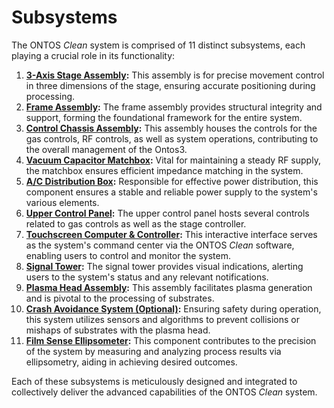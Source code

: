 # Subsystems

The ONTOS _Clean_ system is comprised of 11 distinct subsystems, each playing a crucial role in its functionality:

1. [**3-Axis Stage Assembly**](3-axis-stage-overview.md)**:** This assembly is for precise movement control in three dimensions of the stage, ensuring accurate positioning during processing.
2. [**Frame Assembly**](broken-reference)**:** The frame assembly provides structural integrity and support, forming the foundational framework for the entire system.
3. [**Control Chassis Assembly**](broken-reference)**:** This assembly houses the controls for the gas controls, RF controls, as well as system operations, contributing to the overall management of the Ontos3.
4. [**Vacuum Capacitor Matchbox**](vacuum-cap-matchbox-assembly-overview.md)**:** Vital for maintaining a steady RF supply, the matchbox ensures efficient impedance matching in the system.
5. [**A/C Distribution Box**](a-c-distribution-box.md)**:** Responsible for effective power distribution, this component ensures a stable and reliable power supply to the system's various elements.
6. [**Upper Control Panel**](upper-control-panel-components.md)**:** The upper control panel hosts several controls related to gas controls as well as the stage controller.&#x20;
7. [**Touchscreen Computer & Controller**](touchscreen-computer-and-controller.md)**:** This interactive interface serves as the system's command center via the ONTOS _Clean_ software, enabling users to control and monitor the system.
8. [**Signal Tower**](signal-tower.md)**:** The signal tower provides visual indications, alerting users to the system's status and any relevant notifications.
9. [**Plasma Head Assembly**](plasma-head-assembly.md)**:** This assembly facilitates plasma generation and is pivotal to the processing of substrates.
10. [**Crash Avoidance System (Optional)**](crash-avoidance-system.md)**:** Ensuring safety during operation, this system utilizes sensors and algorithms to prevent collisions or mishaps of substrates with the plasma head.
11. [**Film Sense Ellipsometer**](ellipsometry-system-components.md)**:** This component contributes to the precision of the system by measuring and analyzing process results via ellipsometry, aiding in achieving desired outcomes.

Each of these subsystems is meticulously designed and integrated to collectively deliver the advanced capabilities of the ONTOS _Clean_ system.



